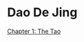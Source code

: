 # Dao De Jing

[Chapter 1: The Tao](https://github.com/thaicuc/dao-de-jing/blob/master/contents/01-the-tao.md)
